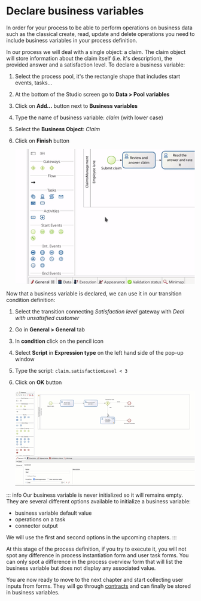 # Declare business variables 

In order for your process to be able to perform operations on business data such as the classical create, read, update and delete operations you need to include business variables in your process definition.

In our process we will deal with a single object: a claim. The claim object will store information about the claim itself (i.e. it's description), the provided answer and a satisfaction level. To declare a business variable:
1. Select the process pool, it's the rectangle shape that includes start events, tasks...
1. At the bottom of the Studio screen go to **Data > Pool variables**
1. Click on **Add...** button next to **Business variables**
1. Type the name of business variable: _claim_ (with lower case)
1. Select the **Business Object**: _Claim_
1. Click on **Finish** button

   ![Declare business variable](images/getting-started-tutorial/declare-business-variable/declare-business-variable.gif)

Now that a business variable is declared, we can use it in our transition condition definition:
1. Select the transition connecting _Satisfaction level_ gateway with _Deal with unsatisfied customer_
1. Go in **General > General** tab
1. In **condition** click on the pencil icon
1. Select **Script** in **Expression type** on the left hand side of the pop-up window
1. Type the script: `claim.satisfactionLevel < 3`
1. Click on **OK** button

   ![Define transition condition using business variable value](images/getting-started-tutorial/declare-business-variable/define-condition.gif)

::: info
Our business variable is never initialized so it will remains empty. They are several different options available to initialize a business variable:
- business variable default value
- operations on a task
- connector output

We will use the first and second options in the upcoming chapters.
:::

At this stage of the process definition, if you try to execute it, you will not spot any difference in process instantiation form and user task forms. You can only spot a difference in the process overview form that will list the business variable but does not display any associated value.

You are now ready to move to the next chapter and start collecting user inputs from forms. They will go through [contracts](declare-contracts.md) and can finally be stored in business variables.
